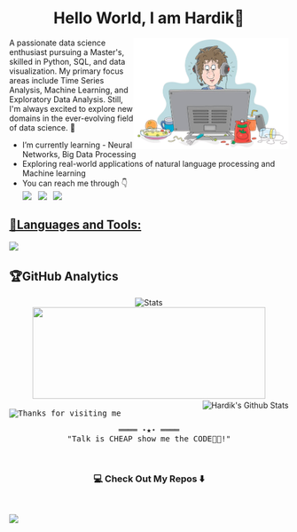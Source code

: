 <h1 align="center">Hello World, I am Hardik👋</h1>

<img align="right" alt="GIF" height="200px" src="./bit.png" />
A passionate data science enthusiast pursuing a Master's, skilled in Python, SQL, and data visualization. My primary focus areas include Time Series Analysis, Machine Learning, and Exploratory Data Analysis. Still, I'm always excited to explore new domains in the ever-evolving field of data science. 🚀 </br>

-  I’m currently learning -  Neural Networks, Big Data Processing
-  Exploring real-world applications of natural language processing and Machine learning
-  You can reach me through 👇
<br>[<img src="https://img.icons8.com/color/48/000000/linkedin.png" width="3.5%"/>](https://www.linkedin.com/in/hardik-kh107/)  &nbsp; 
    [<img src="https://img.icons8.com/fluent/48/000000/instagram-new.png" width="3.5%"/>](https://www.instagram.com/hardik.kh/)  &nbsp; 
    <a href="mailto:hardik.eldeco@gmail.com"> <img src="https://img.icons8.com/fluent/48/000000/gmail.png" width="3.5%"/>  

## 💢Languages and Tools:

<p align="left">
  <a href="https://skillicons.dev">
    <img src="https://skillicons.dev/icons?i=py,postgres,opencv,mysql,sklearn,cpp,vscode,stackoverflow,js&theme=light" />
  </a>
</p>

## 🏆GitHub Analytics
<p align="center"> 
<img height="300" width="420" src="https://github-readme-streak-stats.herokuapp.com/?user=hardik-kh&theme=dark&hide_border=false" alt="Stats" />
<br>
<img height="165" width="420" src="https://github-readme-stats.vercel.app/api/top-langs/?username=hardik-kh&theme=merko&hide_border=false&include_all_commits=true&count_private=false&layout=compact&langs_count=10&exclude_repo=gamebase&hide=objective-c,c" />
<img align="right" src="https://github-readme-stats.vercel.app/api/top-langs/?username=hardik-kh&theme=dark&hide_border=false"" alt="Hardik's Github Stats">
  
</p>
<samp>
 <img height="120" alt="Thanks for visiting me" width="100%" src="https://raw.githubusercontent.com/BrunnerLivio/brunnerlivio/master/images/marquee.svg" />
    <p align="center">
        ════ ⋆★⋆ ════
        <br>
        "Talk is CHEAP show me the CODE👨‍💻!"
    </p>
</samp>
<br>
<h3  align="center">💻 Check Out My Repos ⬇️ </h3>
<br>


![](https://komarev.com/ghpvc/?username=hardik-kh&color=blue)
